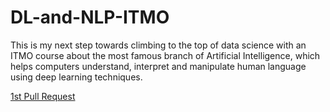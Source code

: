 # DL-and-NLP-ITMO
This is my next step towards climbing to the top of data science with an ITMO course about the most famous branch of Artificial Intelligence, which helps computers understand, interpret and manipulate human language using deep learning techniques.


[1st Pull Request](https://github.com/Vladislav-GitHub/DL-and-NLP-ITMO-course/pull/1)
